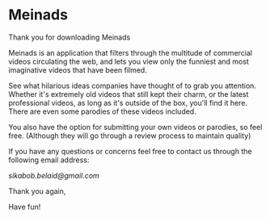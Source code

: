 # Meinads

Thank you for downloading Meinads

Meinads is an application that filters through the multitude of commercial videos circulating the web, and lets you view only the funniest and most imaginative videos that have been filmed. 

See what hilarious ideas companies have thought of to grab you attention. Whether it's extremely old videos that still kept their charm, or the latest professional videos, as long as it's outside of the box, you'll find it here. There are even some parodies of these videos included.

You also have the option for submitting your own videos or parodies, so feel free. (Although they will go through a review process to maintain quality)

If you have any questions or concerns feel free to contact us through the following email address:

_sikabob.belaid@gmail.com_

Thank you again,

Have fun!
